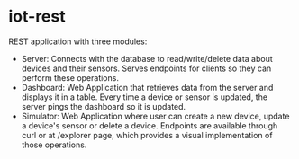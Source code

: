 # iot-rest

REST application with three modules:  
- Server: Connects with the database to read/write/delete data about devices and their sensors. Serves endpoints for clients so they can perform these operations.  
- Dashboard: Web Application that retrieves data from the server and displays it in a table. Every time a device or sensor is updated, the server pings the dashboard so it is updated.  
- Simulator: Web Application where user can create a new device, update a device's sensor or delete a device. Endpoints are available through curl or at /explorer page, which provides a visual implementation of those operations.